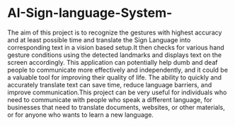 # AI-Sign-language-System-
The aim of this project is to recognize the gestures with highest accuracy and at least possible time and translate the Sign Language into corresponding text in a vision based setup.It then checks for various hand gesture conditions using the detected landmarks and displays text on the screen accordingly. 
This application can potentially help dumb and deaf people to communicate more effectively and independently, and it could be a valuable tool for improving their quality of life. The ability to quickly and accurately translate text can save time, reduce language barriers, and improve communication.This project can be very useful for individuals who need to communicate with people who speak a different language, for businesses that need to translate documents, websites, or other materials, or for anyone who wants to learn a new language.
